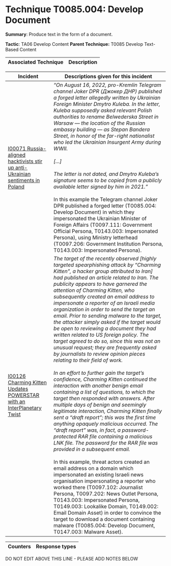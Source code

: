 # Technique T0085.004: Develop Document

**Summary**: Produce text in the form of a document.

**Tactic**: TA06 Develop Content **Parent Technique:** T0085 Develop Text-Based Content


| Associated Technique | Description |
| --------- | ------------------------- |



| Incident | Descriptions given for this incident |
| -------- | -------------------- |
| [I00071 Russia-aligned hacktivists stir up anti-Ukrainian sentiments in Poland](../../generated_pages/incidents/I00071.md) | <i>“On August 16, 2022, pro-Kremlin Telegram channel Joker DPR (Джокер ДНР) published a forged letter allegedly written by Ukrainian Foreign Minister Dmytro Kuleba. In the letter, Kuleba supposedly asked relevant Polish authorities to rename Belwederska Street in Warsaw — the location of the Russian embassy building — as Stepan Bandera Street, in honor of the far-right nationalist who led the Ukrainian Insurgent Army during WWII.<br><br> [...]<br><br> The letter is not dated, and Dmytro Kuleba’s signature seems to be copied from a publicly available letter signed by him in 2021.”</i><br><br> In this example the Telegram channel Joker DPR published a forged letter (T0085.004: Develop Document) in which they impersonated the Ukrainian Minister of Foreign Affairs (T0097.111: Government Official Persona, T0143.003: Impersonated Persona), using Ministry letterhead (T0097.206: Government Institution Persona,  T0143.003: Impersonated Persona). |
| [I00126 Charming Kitten Updates POWERSTAR with an InterPlanetary Twist](../../generated_pages/incidents/I00126.md) | <i>The target of the recently observed [highly targeted spearphishing attack by “Charming Kitten”, a hacker group attributed to Iran] had published an article related to Iran. The publicity appears to have garnered the attention of Charming Kitten, who subsequently created an email address to impersonate a reporter of an Israeli media organization in order to send the target an email. Prior to sending malware to the target, the attacker simply asked if the target would be open to reviewing a document they had written related to US foreign policy. The target agreed to do so, since this was not an unusual request; they are frequently asked by journalists to review opinion pieces relating to their field of work.<br><br>In an effort to further gain the target’s confidence, Charming Kitten continued the interaction with another benign email containing a list of questions, to which the target then responded with answers. After multiple days of benign and seemingly legitimate interaction, Charming Kitten finally sent a “draft report”; this was the first time anything opaquely malicious occurred. The “draft report” was, in fact, a password-protected RAR file containing a malicious LNK file. The password for the RAR file was provided in a subsequent email.</i><br><br>In this example, threat actors created an email address on a domain which impersonated an existing Israeli news organisation impersonating a reporter who worked there (T0097.102: Journalist Persona, T0097.202: News Outlet Persona, T0143.003: Impersonated Persona, T0149.003: Lookalike Domain, T0149.002: Email Domain Asset) in order to convince the target to download a document containing malware (T0085.004: Develop Document, T0147.003: Malware Asset). |



| Counters | Response types |
| -------- | -------------- |


DO NOT EDIT ABOVE THIS LINE - PLEASE ADD NOTES BELOW